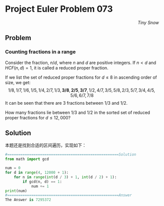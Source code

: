 # Project Euler	Problem 073

<p align="right"><i>Tiny Snow</i></p>



## Problem

### Counting fractions in a range

Consider the fraction, $n/d$, where $n$ and $d$ are positive integers. If $n<d$ and $HCF(n,d)=1$, it is called a reduced proper fraction.

If we list the set of reduced proper fractions for $d ≤ 8$ in ascending order of size, we get:
$$
1/8, 1/7, 1/6, 1/5, 1/4, 2/7, 1/3, \textbf{3/8}, \textbf{2/5}, \textbf{3/7}, 1/2, 4/7, 3/5, 5/8, 2/3, 5/7, 3/4, 4/5, 5/6, 6/7, 7/8
$$
It can be seen that there are 3 fractions between $1/3$ and $1/2$.

How many fractions lie between $1/3$ and $1/2$ in the sorted set of reduced proper fractions for $d ≤ 12,000$?



## Solution

本题还是找到合适的区间遍历，实现如下：

```python
#===================================================Solution
from math import gcd

num = 0
for d in range(4, 12000 + 1):
    for n in range(int(d / 3) + 1, int(d / 2) + 1):
        if gcd(n, d) == 1:
            num += 1
print(num)
#===================================================Answer
The Answer is 7295372
```

